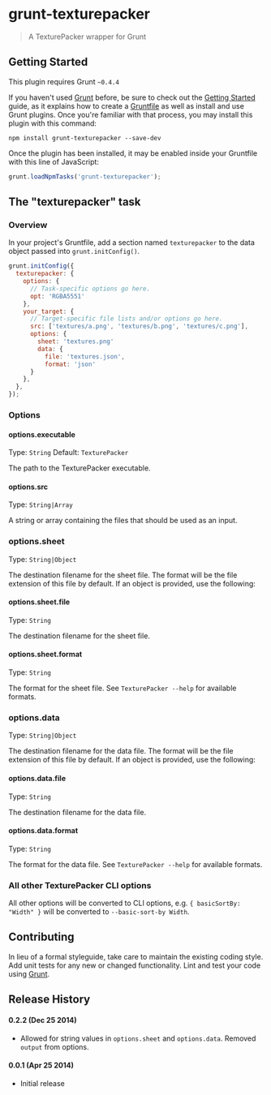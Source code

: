 # grunt-texturepacker

> A TexturePacker wrapper for Grunt

## Getting Started
This plugin requires Grunt `~0.4.4`

If you haven't used [Grunt](http://gruntjs.com/) before, be sure to check out the [Getting Started](http://gruntjs.com/getting-started) guide, as it explains how to create a [Gruntfile](http://gruntjs.com/sample-gruntfile) as well as install and use Grunt plugins. Once you're familiar with that process, you may install this plugin with this command:

```shell
npm install grunt-texturepacker --save-dev
```

Once the plugin has been installed, it may be enabled inside your Gruntfile with this line of JavaScript:

```js
grunt.loadNpmTasks('grunt-texturepacker');
```

## The "texturepacker" task

### Overview
In your project's Gruntfile, add a section named `texturepacker` to the data object passed into `grunt.initConfig()`.

```js
grunt.initConfig({
  texturepacker: {
    options: {
      // Task-specific options go here.
      opt: 'RGBA5551'
    },
    your_target: {
      // Target-specific file lists and/or options go here.
      src: ['textures/a.png', 'textures/b.png', 'textures/c.png'],
      options: {
        sheet: 'textures.png'
        data: {
          file: 'textures.json',
          format: 'json'
      }
    },
  },
});
```

### Options

#### options.executable
Type: `String`
Default: `TexturePacker`

The path to the TexturePacker executable.

#### options.src
Type: `String|Array`

A string or array containing the files that should be used as an input.

### options.sheet
Type: `String|Object`

The destination filename for the sheet file. The format will be the file extension
of this file by default. If an object is provided, use the following:

#### options.sheet.file
Type: `String`

The destination filename for the sheet file.

#### options.sheet.format
Type: `String`

The format for the sheet file. See `TexturePacker --help` for available formats.

### options.data
Type: `String|Object`

The destination filename for the data file. The format will be the file extension
of this file by default. If an object is provided, use the following:

#### options.data.file
Type: `String`

The destination filename for the data file. 

#### options.data.format
Type: `String`

The format for the data file. See `TexturePacker --help` for available formats.

### All other TexturePacker CLI options

All other options will be converted to CLI options, e.g. `{ basicSortBy: "Width" }` will be converted to `--basic-sort-by Width`.

## Contributing
In lieu of a formal styleguide, take care to maintain the existing coding style. Add unit tests for any new or changed functionality. Lint and test your code using [Grunt](http://gruntjs.com/).

## Release History


#### 0.2.2 (Dec 25 2014)

* Allowed for string values in `options.sheet` and `options.data`. Removed `output`
from options.

#### 0.0.1 (Apr 25 2014)

* Initial release
